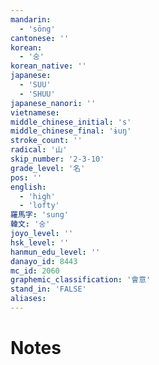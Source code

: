 ```yaml
---
mandarin:
  - 'sōng'
cantonese: ''
korean:
  - '숭'
korean_native: ''
japanese:
  - 'SUU'
  - 'SHUU'
japanese_nanori: ''
vietnamese:
middle_chinese_initial: 's'
middle_chinese_final: 'ɨuŋ'
stroke_count: ''
radical: '山'
skip_number: '2-3-10'
grade_level: '名'
pos: ''
english:
  - 'high'
  - 'lofty'
羅馬字: 'sung'
韓文: '숭'
joyo_level: ''
hsk_level: ''
hanmun_edu_level: ''
danayo_id: 8443
mc_id: 2060
graphemic_classification: '會意'
stand_in: 'FALSE'
aliases:
---
```


# Notes
